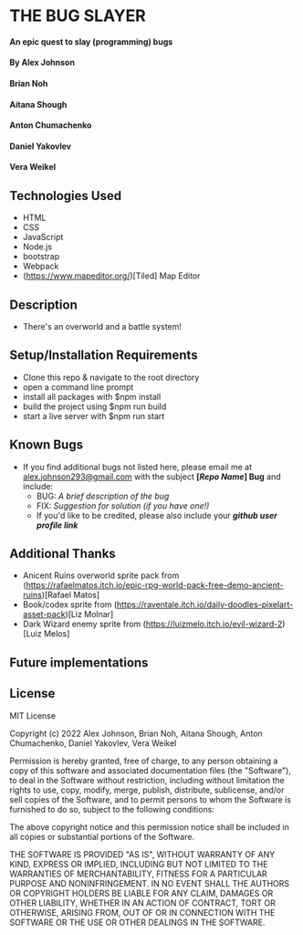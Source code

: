 # THE BUG SLAYER

#### An epic quest to slay (programming) bugs

#### By Alex Johnson
#### Brian Noh
#### Aitana Shough
#### Anton Chumachenko
#### Daniel Yakovlev
#### Vera Weikel

## Technologies Used

* HTML
* CSS
* JavaScript
* Node.js
* bootstrap
* Webpack
* (https://www.mapeditor.org/)[Tiled] Map Editor


## Description
* There's an overworld and a battle system!


## Setup/Installation Requirements

* Clone this repo & navigate to the root directory
* open a command line prompt
* install all packages with $npm install
* build the project using $npm run build
* start a live server with $npm run start


## Known Bugs

* If you find additional bugs not listed here, please email me at alex.johnson293@gmail.com with the subject **[_Repo Name_] Bug** and include:
  * BUG: _A brief description of the bug_
  * FIX: _Suggestion for solution (if you have one!)_
  * If you'd like to be credited, please also include your **_github user profile link_**

## Additional Thanks

* Anicent Ruins overworld sprite pack from (https://rafaelmatos.itch.io/epic-rpg-world-pack-free-demo-ancient-ruins)[Rafael Matos]
* Book/codex sprite from (https://raventale.itch.io/daily-doodles-pixelart-asset-pack)[Liz Molnar]
* Dark Wizard enemy sprite from (https://luizmelo.itch.io/evil-wizard-2)[Luiz Melos]

## Future implementations


## License
MIT License

Copyright (c) 2022 Alex Johnson, Brian Noh, Aitana Shough, Anton Chumachenko, Daniel Yakovlev, Vera Weikel

Permission is hereby granted, free of charge, to any person obtaining a copy
of this software and associated documentation files (the "Software"), to deal
in the Software without restriction, including without limitation the rights
to use, copy, modify, merge, publish, distribute, sublicense, and/or sell
copies of the Software, and to permit persons to whom the Software is
furnished to do so, subject to the following conditions:

The above copyright notice and this permission notice shall be included in all
copies or substantial portions of the Software.

THE SOFTWARE IS PROVIDED "AS IS", WITHOUT WARRANTY OF ANY KIND, EXPRESS OR IMPLIED, 
INCLUDING BUT NOT LIMITED TO THE WARRANTIES OF MERCHANTABILITY, FITNESS FOR A PARTICULAR 
PURPOSE AND NONINFRINGEMENT. IN NO EVENT SHALL THE AUTHORS OR COPYRIGHT HOLDERS 
BE LIABLE FOR ANY CLAIM, DAMAGES OR OTHER LIABILITY, WHETHER IN AN ACTION OF CONTRACT,
TORT OR OTHERWISE, ARISING FROM, OUT OF OR IN CONNECTION WITH THE SOFTWARE OR THE USE
OR OTHER DEALINGS IN THE SOFTWARE.